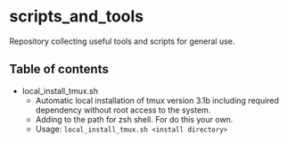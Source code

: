 # scripts_and_tools
Repository collecting useful tools and scripts for general use.

## Table of contents
- local_install_tmux.sh
  - Automatic local installation of tmux version 3.1b including required dependency without root access to the system.
  - Adding to the path for zsh shell. For do this your own. 
  - Usage: `local_install_tmux.sh <install directory>`
